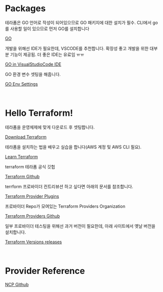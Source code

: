 # Packages
테라폼은 GO 언어로 작성이 되어있으므로 GO 패키지에 대한 설치가 필수. CLI에서 go를 사용할 일이 있으므로 먼저 GO를 설치합니다

[GO](https://golang.org/)

개발을 위해선 IDE가 필요한데, VSCODE를 추천합니다. 확장성 좋고 개발을 위한 대부분 기능이 제공됨. 더 좋은 IDE는 유료임 ㅠㅠ 

[GO in VisualStudioCode IDE](https://code.visualstudio.com/docs/languages/go)

GO 환경 변수 셋팅을 해줍니다.

[GO Env Settings](https://snowdeer.github.io/go/2018/01/21/how-to-programming-go-using-visual-studio-code/)


<br />

# Hello Terraform!

테라폼을 운영체제에 맞게 다운로드 후 셋팅합니다.

[Download Terraform](https://www.terraform.io/downloads.html)

테라폼을 설치하는 법을 배우고 실습을 합니다(AWS 계정 및 AWS CLI 필요).

[Learn Terraform](https://learn.hashicorp.com/terraform)

terraform 테라폼 공식 깃헙

[Terraform Github](https://github.com/hashicorp/terraform)

terrform 프로바이더 컨트리뷰션 하고 싶다면 아래의 문서를 참조합니다.

[Terraform Provider Plugins](https://www.terraform.io/docs/plugins/provider.html)

프로바이더 Repo가 모여있는 Terraform Providers Organization

[Terraform Providers Github](https://github.com/terraform-providers)

일부 프로바이더 테스팅을 위해선 과거 버전이 필요한데, 아래 사이트에서 옛날 버전을 설치합니다.

[Terraform Versions releases](https://releases.hashicorp.com/terraform/)


<br />

# Provider Reference
[NCP Github](https://github.com/NaverCloudPlatform/terraform-provider-ncloud)

